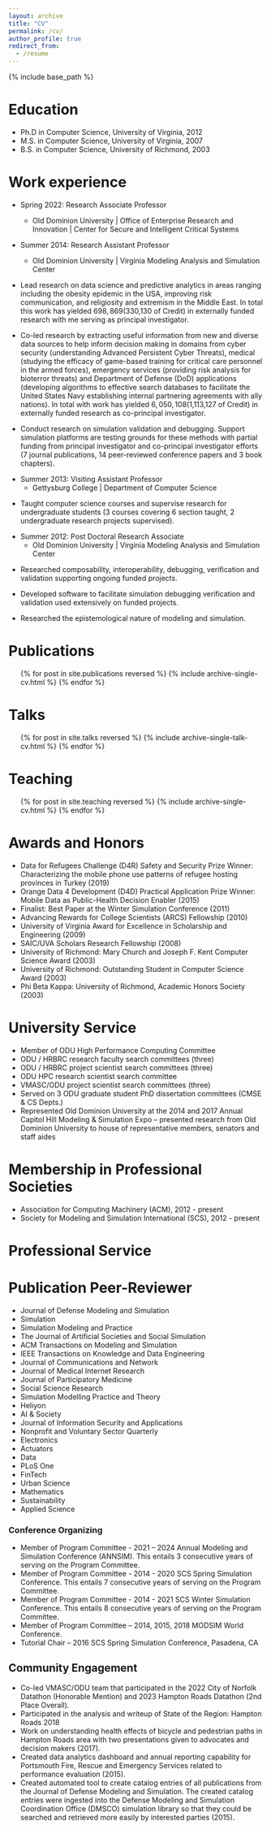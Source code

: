 ```yaml
---
layout: archive
title: "CV"
permalink: /cv/
author_profile: true
redirect_from:
  - /resume
---
```


{% include base_path %}

Education
======
* Ph.D in Computer Science, University of Virginia, 2012
* M.S. in Computer Science, University of Virginia, 2007
* B.S. in Computer Science, University of Richmond, 2003

Work experience
======
* Spring 2022: Research Associate Professor
  * Old Dominion University | Office of Enterprise Research and Innovation | Center for Secure and Intelligent Critical Systems

* Summer 2014: Research Assistant Professor
  * Old Dominion University | Virginia Modeling Analysis and Simulation Center

- Lead research on data science and predictive analytics in areas ranging including the obesity epidemic in the USA, improving risk communication, and religiosity and extremism in the Middle East. In total this work has yielded $698,869 ($330,130 of Credit) in externally funded research with me serving as principal investigator.

- Co-led research by extracting useful information from new and diverse data sources to help inform decision making in domains from cyber security (understanding Advanced Persistent Cyber Threats), medical (studying the efficacy of game-based training for critical care personnel in the armed forces), emergency services (providing risk analysis for bioterror threats) and Department of Defense (DoD) applications (developing algorithms to effective search databases to facilitate the United States Navy establishing internal partnering agreements with ally nations). In total with work has yielded $6,050,108 ($1,113,127 of Credit) in externally funded research as co-principal investigator.

- Conduct research on simulation validation and debugging. Support simulation platforms are testing grounds for these methods with partial funding from principal investigator and co-principal investigator efforts (7 journal publications, 14 peer-reviewed conference papers and 3 book chapters).

* Summer 2013: Visiting Assistant Professor
  * Gettysburg College | Department of Computer Science
- Taught computer science courses and supervise research for undergraduate students (3 courses covering 6 section taught, 2 undergraduate research projects supervised).

* Summer 2012: Post Doctoral Research Associate
  * Old Dominion University | Virginia Modeling Analysis and Simulation Center
  
- Researched composability, interoperability, debugging, verification and validation supporting ongoing funded projects. 

- Developed software to facilitate simulation debugging verification and validation used extensively on funded projects.

- Researched the epistemological nature of modeling and simulation.


Publications
======
  <ul>{% for post in site.publications reversed %}
    {% include archive-single-cv.html %}
  {% endfor %}</ul>
  
Talks
======
  <ul>{% for post in site.talks reversed %}
    {% include archive-single-talk-cv.html  %}
  {% endfor %}</ul>
  
Teaching
======
  <ul>{% for post in site.teaching reversed %}
    {% include archive-single-cv.html %}
  {% endfor %}</ul>
  
Awards and Honors
======
- Data for Refugees Challenge (D4R) Safety and Security Prize Winner: Characterizing the mobile phone use patterns of refugee hosting provinces in Turkey (2019)
- Orange Data 4 Development (D4D) Practical Application Prize Winner: Mobile Data as Public-Health Decision Enabler (2015)
- Finalist: Best Paper at the Winter Simulation Conference (2011)
- Advancing Rewards for College Scientists (ARCS) Fellowship (2010)
- University of Virginia Award for Excellence in Scholarship and Engineering (2009)
- SAIC/UVA Scholars Research Fellowship (2008)
- University of Richmond: Mary Church and Joseph F. Kent Computer Science Award (2003)
- University of Richmond: Outstanding Student in Computer Science Award (2003)
- Phi Beta Kappa: University of Richmond, Academic Honors Society (2003)

University Service
======
- Member of ODU High Performance Computing Committee
- ODU / HRBRC research faculty search committees (three)
- ODU / HRBRC project scientist search committees (three)
- ODU HPC research scientist search committee
- VMASC/ODU project scientist search committees (three)
- Served on 3 ODU graduate student PhD dissertation committees (CMSE & CS Depts.)
- Represented Old Dominion University at the 2014 and 2017 Annual Capitol Hill Modeling & Simulation Expo – presented research from Old Dominion University to house of representative members, senators and staff aides

Membership in Professional Societies
======
- Association for Computing Machinery (ACM), 2012 - present
- Society for Modeling and Simulation International (SCS), 2012 - present

Professional Service
======
Publication Peer-Reviewer
======
- Journal of Defense Modeling and Simulation
- Simulation
- Simulation Modeling and Practice
- The Journal of Artificial Societies and Social Simulation
- ACM Transactions on Modeling and Simulation
- IEEE Transactions on Knowledge and Data Engineering
- Journal of Communications and Network
- Journal of Medical Internet Research
- Journal of Participatory Medicine
- Social Science Research
- Simulation Modelling Practice and Theory
- Heliyon
- AI & Society
- Journal of Information Security and Applications
- Nonprofit and Voluntary Sector Quarterly
- Electronics
- Actuators
- Data
- PLoS One
- FinTech
- Urban Science
- Mathematics
- Sustainability
- Applied Science

### Conference Organizing

- Member of Program Committee - 2021 – 2024 Annual Modeling and Simulation Conference (ANNSIM). This entails 3 consecutive years of serving on the Program Committee.
- Member of Program Committee - 2014 - 2020 SCS Spring Simulation Conference. This entails 7 consecutive years of serving on the Program Committee.
- Member of Program Committee - 2014 - 2021 SCS Winter Simulation Conference. This entails 8 consecutive years of serving on the Program Committee.
- Member of Program Committee – 2014, 2015, 2018 MODSIM World Conference.
- Tutorial Chair – 2016 SCS Spring Simulation Conference, Pasadena, CA

## Community Engagement

- Co-led VMASC/ODU team that participated in the 2022 City of Norfolk Datathon (Honorable Mention) and 2023 Hampton Roads Datathon (2nd Place Overall).
- Participated in the analysis and writeup of State of the Region: Hampton Roads 2018
- Work on understanding health effects of bicycle and pedestrian paths in Hampton Roads area with two presentations given to advocates and decision makers (2017).
- Created data analytics dashboard and annual reporting capability for Portsmouth Fire, Rescue and Emergency Services related to performance evaluation (2015).
- Created automated tool to create catalog entries of all publications from the Journal of Defense Modeling and Simulation. The created catalog entries were ingested into the Defense Modeling and Simulation Coordination Office (DMSCO) simulation library so that they could be searched and retrieved more easily by interested parties (2015).
